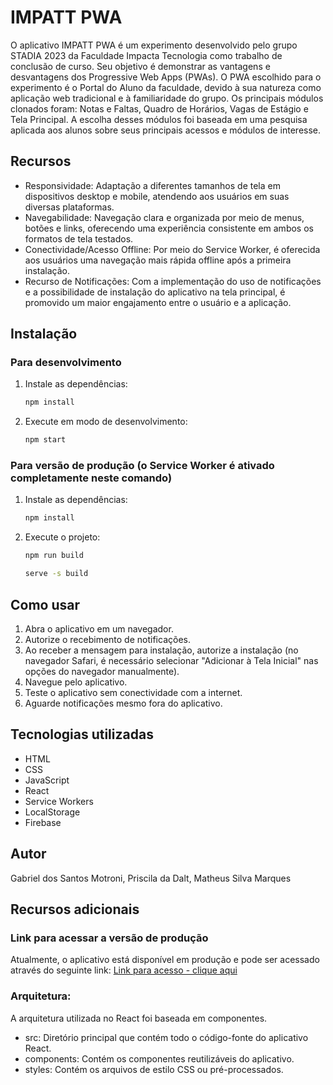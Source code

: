 # IMPATT PWA

O aplicativo IMPATT PWA é um experimento desenvolvido pelo grupo STADIA 2023 da Faculdade Impacta Tecnologia como trabalho de conclusão de curso. Seu objetivo é demonstrar as vantagens e desvantagens dos Progressive Web Apps (PWAs). O PWA escolhido para o experimento é o Portal do Aluno da faculdade, devido à sua natureza como aplicação web tradicional e à familiaridade do grupo. Os principais módulos clonados foram: Notas e Faltas, Quadro de Horários, Vagas de Estágio e Tela Principal. A escolha desses módulos foi baseada em uma pesquisa aplicada aos alunos sobre seus principais acessos e módulos de interesse.

## Recursos

- Responsividade: Adaptação a diferentes tamanhos de tela em dispositivos desktop e mobile, atendendo aos usuários em suas diversas plataformas.
- Navegabilidade: Navegação clara e organizada por meio de menus, botões e links, oferecendo uma experiência consistente em ambos os formatos de tela testados.
- Conectividade/Acesso Offline: Por meio do Service Worker, é oferecida aos usuários uma navegação mais rápida offline após a primeira instalação.
- Recurso de Notificações: Com a implementação do uso de notificações e a possibilidade de instalação do aplicativo na tela principal, é promovido um maior engajamento entre o usuário e a aplicação.

## Instalação

### Para desenvolvimento

1. Instale as dependências:
   
   ```bash
   npm install
   ```

2. Execute em modo de desenvolvimento:

   ```bash
   npm start
   ```

### Para versão de produção (o Service Worker é ativado completamente neste comando)

1. Instale as dependências:
   
   ```bash
   npm install
   ```

2. Execute o projeto:
   ```bash
   npm run build
   ```

   ```bash
   serve -s build
   ```

## Como usar

1. Abra o aplicativo em um navegador.
2. Autorize o recebimento de notificações.
3. Ao receber a mensagem para instalação, autorize a instalação (no navegador Safari, é necessário selecionar "Adicionar à Tela Inicial" nas opções do navegador manualmente).
4. Navegue pelo aplicativo.
5. Teste o aplicativo sem conectividade com a internet.
6. Aguarde notificações mesmo fora do aplicativo.

## Tecnologias utilizadas

- HTML
- CSS
- JavaScript
- React
- Service Workers
- LocalStorage
- Firebase

## Autor

Gabriel dos Santos Motroni,
Priscila da Dalt,
Matheus Silva Marques

## Recursos adicionais

### Link para acessar a versão de produção

Atualmente, o aplicativo está disponível em produção e pode ser acessado através do seguinte link:
[Link para acesso - clique aqui](https://impatt-git-main-prisciladd.vercel.app/)

### Arquitetura:

A arquitetura utilizada no React foi baseada em componentes.

- src: Diretório principal que contém todo o código-fonte do aplicativo React.
- components: Contém os componentes reutilizáveis do aplicativo.
- styles: Contém os arquivos de estilo CSS ou pré-processados.
